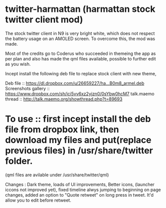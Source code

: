 twitter-harmattan (harmattan stock twitter client mod)
================

The stock twitter client in N9 is very bright white, which does not respect the battery usage on an AMOLED screen. To overcome this, the mod was made.

Most of the credits go to Coderus who succeeded in themeing the app as per plan and also has made the qml files available, possible to further edit as you wish.

Incept install the following deb file to replace stock client with new theme,

Deb file :: https://dl.dropbox.com/u/26659227/ha...B0m8_armel.deb
Screenshots gallery :: https://www.dropbox.com/sh/ici5vv6xz2yjzn0/0sYbw0hcM7
talk.maemo thread :: http://talk.maemo.org/showthread.php?t=89693


To use :: first incept install the deb file from dropbox link, then download my files and put(replace previous files) in /usr/share/twitter folder.
=================

(qml files are avilable under /usr/share/twitter/qml)


Changes : Dark theme, loads of UI improvements, Better icons, (launcher iccons not improved yet), fixed timeline alwys jumping to beginning on page changes, added an option to "Quote retweet" on long press in tweet. It'd allow you to edit before retweet.
